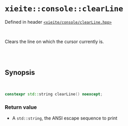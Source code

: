 # `xieite::console::clearLine`
Defined in header [`<xieite/console/clearLine.hpp>`](https://github.com/Eczbek/xieite/tree/main/include/xieite/console/clearLine.hpp)

<br/>

Clears the line on which the cursor currently is.

<br/><br/>

## Synopsis

<br/>

```cpp
constexpr std::string clearLine() noexcept;
```
### Return value
- A `std::string`, the ANSI escape sequence to print
